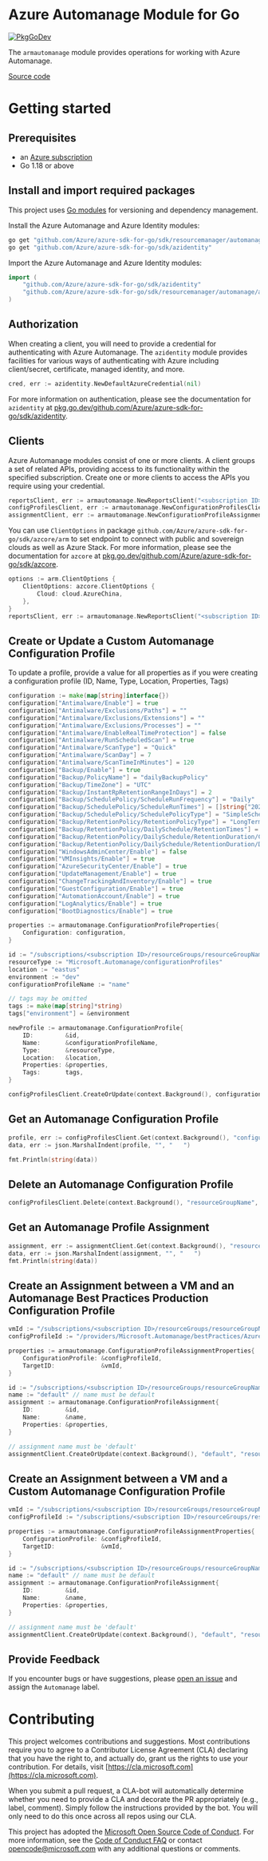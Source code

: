 # Azure Automanage Module for Go

[![PkgGoDev](https://pkg.go.dev/badge/github.com/Azure/azure-sdk-for-go/sdk/resourcemanager/automanage/armautomanage)](https://pkg.go.dev/github.com/Azure/azure-sdk-for-go/sdk/resourcemanager/automanage/armautomanage)

The `armautomanage` module provides operations for working with Azure Automanage.

[Source code](https://github.com/Azure/azure-sdk-for-go/tree/main/sdk/resourcemanager/automanage/armautomanage)

# Getting started

## Prerequisites

- an [Azure subscription](https://azure.microsoft.com/free/)
- Go 1.18 or above

## Install and import required packages

This project uses [Go modules](https://github.com/golang/go/wiki/Modules) for versioning and dependency management.

Install the Azure Automanage and Azure Identity modules:

```sh
go get "github.com/Azure/azure-sdk-for-go/sdk/resourcemanager/automanage/armautomanage"
go get "github.com/Azure/azure-sdk-for-go/sdk/azidentity"
```

Import the Azure Automanage and Azure Identity modules:

```go
import (
	"github.com/Azure/azure-sdk-for-go/sdk/azidentity"
	"github.com/Azure/azure-sdk-for-go/sdk/resourcemanager/automanage/armautomanage"
)
```

## Authorization

When creating a client, you will need to provide a credential for authenticating with Azure Automanage.  The `azidentity` module provides facilities for various ways of authenticating with Azure including client/secret, certificate, managed identity, and more.

```go
cred, err := azidentity.NewDefaultAzureCredential(nil)
```

For more information on authentication, please see the documentation for `azidentity` at [pkg.go.dev/github.com/Azure/azure-sdk-for-go/sdk/azidentity](https://pkg.go.dev/github.com/Azure/azure-sdk-for-go/sdk/azidentity).

## Clients

Azure Automanage modules consist of one or more clients.  A client groups a set of related APIs, providing access to its functionality within the specified subscription.  Create one or more clients to access the APIs you require using your credential.

```go
reportsClient, err := armautomanage.NewReportsClient("<subscription ID>", cred, nil)
configProfilesClient, err := armautomanage.NewConfigurationProfilesClient("<subscription ID>", cred, nil)
assignmentClient, err := armautomanage.NewConfigurationProfileAssignmentsClient("<subscription ID>", cred, nil)
```

You can use `ClientOptions` in package `github.com/Azure/azure-sdk-for-go/sdk/azcore/arm` to set endpoint to connect with public and sovereign clouds as well as Azure Stack. For more information, please see the documentation for `azcore` at [pkg.go.dev/github.com/Azure/azure-sdk-for-go/sdk/azcore](https://pkg.go.dev/github.com/Azure/azure-sdk-for-go/sdk/azcore).

```go
options := arm.ClientOptions {
    ClientOptions: azcore.ClientOptions {
        Cloud: cloud.AzureChina,
    },
}
reportsClient, err := armautomanage.NewReportsClient("<subscription ID>", cred, &options)
```

## Create or Update a Custom Automanage Configuration Profile

To update a profile, provide a value for all properties as if you were creating a configuration profile (ID, Name, Type, Location, Properties, Tags)

```go
configuration := make(map[string]interface{})
configuration["Antimalware/Enable"] = true
configuration["Antimalware/Exclusions/Paths"] = ""
configuration["Antimalware/Exclusions/Extensions"] = ""
configuration["Antimalware/Exclusions/Processes"] = ""
configuration["Antimalware/EnableRealTimeProtection"] = false
configuration["Antimalware/RunScheduledScan"] = true
configuration["Antimalware/ScanType"] = "Quick"
configuration["Antimalware/ScanDay"] = 7
configuration["Antimalware/ScanTimeInMinutes"] = 120
configuration["Backup/Enable"] = true
configuration["Backup/PolicyName"] = "dailyBackupPolicy"
configuration["Backup/TimeZone"] = "UTC"
configuration["Backup/InstantRpRetentionRangeInDays"] = 2
configuration["Backup/SchedulePolicy/ScheduleRunFrequency"] = "Daily"
configuration["Backup/SchedulePolicy/ScheduleRunTimes"] = []string{"2022-07-27T12: 00: 00Z"}
configuration["Backup/SchedulePolicy/SchedulePolicyType"] = "SimpleSchedulePolicy"
configuration["Backup/RetentionPolicy/RetentionPolicyType"] = "LongTermRetentionPolicy"
configuration["Backup/RetentionPolicy/DailySchedule/RetentionTimes"] = []string{"2022-07-27T12: 00: 00Z"}
configuration["Backup/RetentionPolicy/DailySchedule/RetentionDuration/Count"] = 180
configuration["Backup/RetentionPolicy/DailySchedule/RetentionDuration/DurationType"] = "Days"
configuration["WindowsAdminCenter/Enable"] = false
configuration["VMInsights/Enable"] = true
configuration["AzureSecurityCenter/Enable"] = true
configuration["UpdateManagement/Enable"] = true
configuration["ChangeTrackingAndInventory/Enable"] = true
configuration["GuestConfiguration/Enable"] = true
configuration["AutomationAccount/Enable"] = true
configuration["LogAnalytics/Enable"] = true
configuration["BootDiagnostics/Enable"] = true

properties := armautomanage.ConfigurationProfileProperties{
    Configuration: configuration,
}

id := "/subscriptions/<subscription ID>/resourceGroups/resourceGroupName/providers/Microsoft.Automanage/configurationProfiles/configurationProfileName"
resourceType := "Microsoft.Automanage/configurationProfiles"
location := "eastus"
environment := "dev"
configurationProfileName := "name"

// tags may be omitted 
tags := make(map[string]*string)
tags["environment"] = &environment

newProfile := armautomanage.ConfigurationProfile{
    ID:         &id,
    Name:       &configurationProfileName,
    Type:       &resourceType,
    Location:   &location,
    Properties: &properties,
    Tags:       tags,
}

configProfilesClient.CreateOrUpdate(context.Background(), configurationProfileName, "resourceGroupName", newProfile, nil)
```


## Get an Automanage Configuration Profile

```go
profile, err := configProfilesClient.Get(context.Background(), "configurationProfileName", "resourceGroupName", nil)
data, err := json.MarshalIndent(profile, "", "   ")

fmt.Println(string(data))
```


## Delete an Automanage Configuration Profile

```go
configProfilesClient.Delete(context.Background(), "resourceGroupName", "configurationProfileName", nil)
```


## Get an Automanage Profile Assignment

```go
assignment, err := assignmentClient.Get(context.Background(), "resourceGroupName", "default", "vmName", nil)
data, err := json.MarshalIndent(assignment, "", "   ")
fmt.Println(string(data))
```


## Create an Assignment between a VM and an Automanage Best Practices Production Configuration Profile

```go
vmId := "/subscriptions/<subscription ID>/resourceGroups/resourceGroupName/providers/Microsoft.Compute/virtualMachines/vmName"
configProfileId := "/providers/Microsoft.Automanage/bestPractices/AzureBestPracticesProduction"

properties := armautomanage.ConfigurationProfileAssignmentProperties{
    ConfigurationProfile: &configProfileId,
    TargetID:             &vmId,
}

id := "/subscriptions/<subscription ID>/resourceGroups/resourceGroupName/providers/Microsoft.Compute/virtualMachines/vmName/providers/Microsoft.Automanage/AutomanageAssignments/default"
name := "default" // name must be default
assignment := armautomanage.ConfigurationProfileAssignment{
    ID:         &id,
    Name:       &name,
    Properties: &properties,
}

// assignment name must be 'default'
assignmentClient.CreateOrUpdate(context.Background(), "default", "resourceGroupName", "vmName", assignment, nil)
```


## Create an Assignment between a VM and a Custom Automanage Configuration Profile

```go
vmId := "/subscriptions/<subscription ID>/resourceGroups/resourceGroupName/providers/Microsoft.Compute/virtualMachines/vmName"
configProfileId := "/subscriptions/<subscription ID>/resourceGroups/resourceGroupName/providers/Microsoft.Automanage/configurationProfiles/configurationProfileName"

properties := armautomanage.ConfigurationProfileAssignmentProperties{
    ConfigurationProfile: &configProfileId,
    TargetID:             &vmId,
}

id := "/subscriptions/<subscription ID>/resourceGroups/resourceGroupName/providers/Microsoft.Compute/virtualMachines/vmName/providers/Microsoft.Automanage/AutomanageAssignments/default"
name := "default" // name must be default
assignment := armautomanage.ConfigurationProfileAssignment{
    ID:         &id,
    Name:       &name,
    Properties: &properties,
}

// assignment name must be 'default'
assignmentClient.CreateOrUpdate(context.Background(), "default", "resourceGroupName", "vmName", assignment, nil)
```


## Provide Feedback

If you encounter bugs or have suggestions, please
[open an issue](https://github.com/Azure/azure-sdk-for-go/issues) and assign the `Automanage` label.

# Contributing

This project welcomes contributions and suggestions. Most contributions require
you to agree to a Contributor License Agreement (CLA) declaring that you have
the right to, and actually do, grant us the rights to use your contribution.
For details, visit [https://cla.microsoft.com](https://cla.microsoft.com).

When you submit a pull request, a CLA-bot will automatically determine whether
you need to provide a CLA and decorate the PR appropriately (e.g., label,
comment). Simply follow the instructions provided by the bot. You will only
need to do this once across all repos using our CLA.

This project has adopted the
[Microsoft Open Source Code of Conduct](https://opensource.microsoft.com/codeofconduct/).
For more information, see the
[Code of Conduct FAQ](https://opensource.microsoft.com/codeofconduct/faq/)
or contact [opencode@microsoft.com](mailto:opencode@microsoft.com) with any
additional questions or comments.